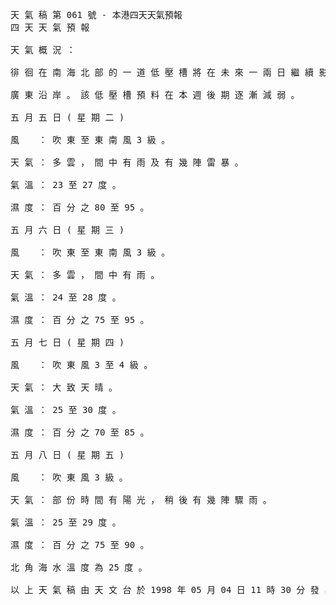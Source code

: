 <pre>
天 氣 稿 第 061 號 - 本港四天天氣預報
四 天 天 氣 預 報

天 氣 概 況 ：

徘 徊 在 南 海 北 部 的 一 道 低 壓 槽 將 在 未 來 一 兩 日 繼 續 影 響

廣 東 沿 岸 。 該 低 壓 槽 預 料 在 本 週 後 期 逐 漸 減 弱 。

五 月 五 日 ( 星 期 二 )

風 　 ： 吹 東 至 東 南 風 3 級 。

天 氣 ： 多 雲 ， 間 中 有 雨 及 有 幾 陣 雷 暴 。

氣 溫 ： 23 至 27 度 。

濕 度 ： 百 分 之 80 至 95 。

五 月 六 日 ( 星 期 三 )

風 　 ： 吹 東 至 東 南 風 3 級 。

天 氣 ： 多 雲 ， 間 中 有 雨 。

氣 溫 ： 24 至 28 度 。

濕 度 ： 百 分 之 75 至 95 。

五 月 七 日 ( 星 期 四 )

風 　 ： 吹 東 風 3 至 4 級 。

天 氣 ： 大 致 天 晴 。

氣 溫 ： 25 至 30 度 。

濕 度 ： 百 分 之 70 至 85 。

五 月 八 日 ( 星 期 五 )

風 　 ： 吹 東 風 3 級 。

天 氣 ： 部 份 時 間 有 陽 光 ， 稍 後 有 幾 陣 驟 雨 。

氣 溫 ： 25 至 29 度 。

濕 度 ： 百 分 之 75 至 90 。

北 角 海 水 溫 度 為 25 度 。

以 上 天 氣 稿 由 天 文 台 於 1998 年 05 月 04 日 11 時 30 分 發 出
</pre>
